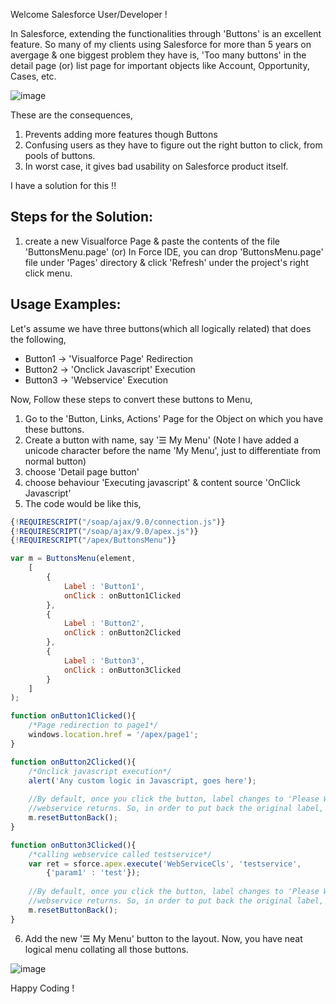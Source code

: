 Welcome Salesforce User/Developer !

In Salesforce, extending the functionalities through 'Buttons' is an excellent feature. 
So many of my clients using Salesforce for more than 5 years on avergage & one biggest problem they have is, 
'Too many buttons' in the detail page (or) list page for important objects like Account, Opportunity, Cases, etc.

![image](https://cloud.githubusercontent.com/assets/4547493/18390403/fbf4a46a-76a1-11e6-9aa6-4e72cd145ccf.png)


These are the consequences,
   1. Prevents adding more features though Buttons  
   2. Confusing users as they have to figure out the right button to click, from pools of buttons.
   3. In worst case, it gives bad usability on Salesforce product itself.
   
I have a solution for this !!

Steps for the Solution:
-----------------------
1. create a new Visualforce Page & paste the contents of the file 'ButtonsMenu.page'
    (or)
   In Force IDE, you can drop 'ButtonsMenu.page' file under 'Pages' directory & click 'Refresh' under the project's
   right click menu.

Usage Examples:
---------------
Let's assume we have three buttons(which all logically related) that does the following,
* Button1 -> 'Visualforce Page' Redirection
* Button2 -> 'Onclick Javascript' Execution
* Button3 -> 'Webservice' Execution
	
Now, Follow these steps to convert these buttons to Menu,
 1. Go to the 'Button, Links, Actions' Page for the Object on which you have these buttons.
 2. Create a button with name, say '☰ My Menu' (Note I have added a unicode character before the name 'My Menu', just to differentiate from normal button)
 3. choose 'Detail page button'
 4. choose behaviour 'Executing javascript' & content source 'OnClick Javascript'
 5. The code would be like this,
	
```javascript
{!REQUIRESCRIPT("/soap/ajax/9.0/connection.js")}
{!REQUIRESCRIPT("/soap/ajax/9.0/apex.js")}
{!REQUIRESCRIPT("/apex/ButtonsMenu")}

var m = ButtonsMenu(element,
	[
		{
			Label : 'Button1',
			onClick : onButton1Clicked
		},
		{
			Label : 'Button2',
			onClick : onButton2Clicked
		},
		{
			Label : 'Button3',
			onClick : onButton3Clicked
		}		
	]
);

function onButton1Clicked(){
	/*Page redirection to page1*/
	windows.location.href = '/apex/page1';
}

function onButton2Clicked(){
	/*Onclick javascript execution*/
	alert('Any custom logic in Javascript, goes here');
	
	//By default, once you click the button, label changes to 'Please Wait' while the 
	//webservice returns. So, in order to put back the original label, one need to call resetButtonBack()
	m.resetButtonBack();
}

function onButton3Clicked(){
	/*calling webservice called testservice*/
	var ret = sforce.apex.execute('WebServiceCls', 'testservice', 
		{'param1' : 'test'});
	
	//By default, once you click the button, label changes to 'Please Wait' while the 
	//webservice returns. So, in order to put back the original label, one need to call resetButtonBack()
	m.resetButtonBack();
}
```
 6. Add the new '☰ My Menu' button to the layout. Now, you have neat logical menu collating all those buttons.

 ![image](https://cloud.githubusercontent.com/assets/4547493/18401254/89dd868c-76d1-11e6-8b0b-b5a80d886117.png)


Happy Coding !
	
